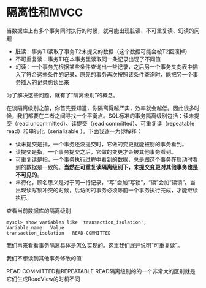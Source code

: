 # 隔离性和MVCC

当数据库上有多个事务同时执行的时候，就可能出现脏读、不可重复读、幻读的问题

* 脏读：事务T1读取了事务T2未提交的数据（这个数据可能会被T2回滚掉）
* 不可重复读：事务T1在本事务里读取同一条记录出现了不同值
* 幻读：一个事务先根据某些条件查询出一些记录，之后另一个事务又向表中插入了符合这些条件的记录，原先的事务再次按照该条件查询时，能把另一个事务插入的记录也读出来

为了解决这些问题，就有了“隔离级别”的概念。

在谈隔离级别之前，你首先要知道，你隔离得越严实，效率就会越低。因此很多时候，我们都要在二者之间寻找一个平衡点。SQL标准的事务隔离级别包括：读未提交（read uncommitted）、读提交（read committed）、可重复读（repeatable read）和串行化（serializable ）。下面我逐一为你解释：

- 读未提交是指，一个事务还没提交时，它做的变更就能被别的事务看到。
- 读提交是指，一个事务提交之后，它做的变更才会被其他事务看到。
- 可重复读是指，一个事务执行过程中看到的数据，总是跟这个事务在启动时看到的数据是一致的。**当然在可重复读隔离级别下，未提交变更对其他事务也是不可见的**。
- 串行化，顾名思义是对于同一行记录，“写”会加“写锁”，“读”会加“读锁”。当出现读写锁冲突的时候，后访问的事务必须等前一个事务执行完成，才能继续执行。

查看当前数据库的隔离级别

```
mysql> show variables like 'transaction_isolation';
Variable_name	Value
transaction_isolation	READ-COMMITTED
```

我们再来看看事务隔离具体是怎么实现的。这里我们展开说明“可重复读”。

我们不想读到其他事务修改的值

READ COMMITTED和REPEATABLE READ隔离级别的的一个非常大的区别就是它们生成ReadView的时机不同 